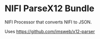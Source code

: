 # NIFI ParseX12 Bundle

NIFI Processor that converts NIFI to JSON.

Uses https://github.com/imsweb/x12-parser


